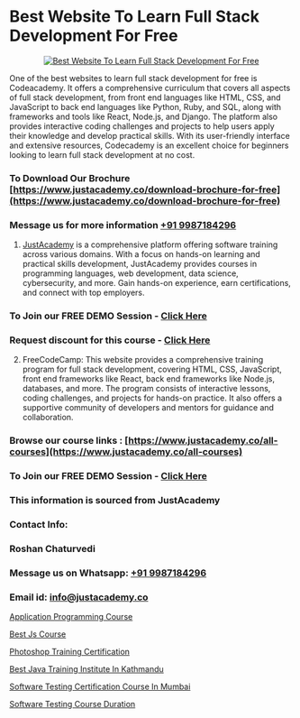 # Best Website To Learn Full Stack Development For Free

<p align="center">
  <a href="https://justacademy.co/program-detail/full-stack-web-development">
    <img src="https://justacademy.co/storage2/program_images/1704700371.webp" alt="Best Website To Learn Full Stack Development For Free">
  </a>
</p>


One of the best websites to learn full stack development for free is Codeacademy. It offers a comprehensive curriculum that covers all aspects of full stack development, from front end languages like HTML, CSS, and JavaScript to back end languages like Python, Ruby, and SQL, along with frameworks and tools like React, Node.js, and Django. The platform also provides interactive coding challenges and projects to help users apply their knowledge and develop practical skills. With its user-friendly interface and extensive resources, Codecademy is an excellent choice for beginners looking to learn full stack development at no cost.
### To Download Our Brochure [https://www.justacademy.co/download-brochure-for-free](https://www.justacademy.co/download-brochure-for-free)
### Message us for more information [+91 9987184296](https://api.whatsapp.com/send?phone=919987184296)

1) [JustAcademy](https://justacademy.co) is a comprehensive platform offering software training across various domains. With a focus on hands-on learning and practical skills development, JustAcademy provides courses in programming languages, web development, data science, cybersecurity, and more. Gain hands-on experience, earn certifications, and connect with top employers.

### To Join our FREE DEMO Session - [Click Here](https://www.justacademy.co/register-for-course-demo/)
### Request discount for this course - [Click Here](https://justacademy.co/contact-us/)

2) FreeCodeCamp: This website provides a comprehensive training program for full stack development, covering HTML, CSS, JavaScript, front end frameworks like React, back end frameworks like Node.js, databases, and more. The program consists of interactive lessons, coding challenges, and projects for hands-on practice. It also offers a supportive community of developers and mentors for guidance and collaboration.

### Browse our course links : [https://www.justacademy.co/all-courses](https://www.justacademy.co/all-courses) 
### To Join our FREE DEMO Session - [Click Here](https://www.justacademy.co/register-for-course-demo)


### This information is sourced from JustAcademy
### Contact Info:
### Roshan Chaturvedi
### Message us on Whatsapp: [+91 9987184296](https://api.whatsapp.com/send?phone=919987184296)
### Email id: [info@justacademy.co](mailto:info@justacademy.co)
                
[Application Programming Course](https://www.linkedin.com/pulse/application-programming-course-justacademy-cupertino-qskwc?trackingId=yaWwznGGXOljcHiDSnY10A%3D%3D&lipi=urn%3Ali%3Apage%3Ad_flagship3_company_admin%3BnS5tGyG4QnikczaDjz%2F1LQ%3D%3D)

[Best Js Course](https://www.linkedin.com/pulse/best-js-course-justacademy-bradford-kgsae?trackingId=kFkmvBIa7Qas%2B613UqbVIQ%3D%3D&lipi=urn%3Ali%3Apage%3Ad_flagship3_company_admin%3BU6qvup%2BkTG%2BWwu84oCWCCA%3D%3D)

[Photoshop Training Certification](https://medium.com/@akanshapatil/photoshop-training-certification-c14918cdcd4e)

[Best Java Training Institute In Kathmandu](https://medium.com/@akanshapatil/best-java-training-institute-in-kathmandu-dd2fd2fcfc05)

[Software Testing Certification Course In Mumbai](https://justacademyin.github.io/justacademy/software-testing-certification-course-in-mumbai)

[Software Testing Course Duration](https://justacademyin.github.io/justacademy/software-testing-course-duration)

